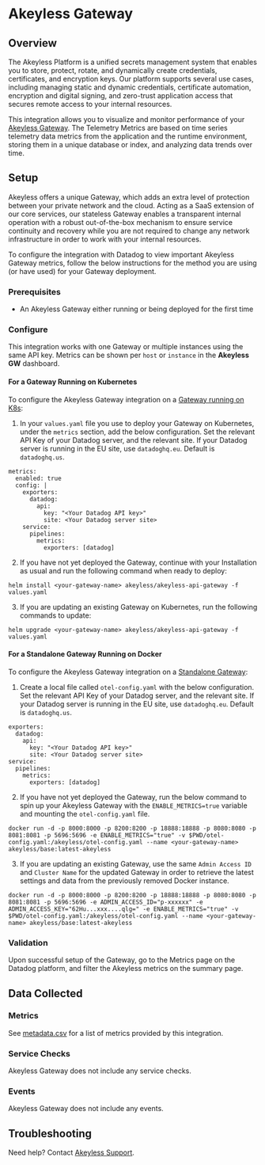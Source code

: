 # Akeyless Gateway

## Overview

The Akeyless Platform is a unified secrets management system that enables you to store, protect, rotate, and dynamically create credentials, certificates, and encryption keys. Our platform supports several use cases, including managing static and dynamic credentials, certificate automation, encryption and digital signing, and zero-trust application access that secures remote access to your internal resources.

This integration allows you to visualize and monitor performance of your [Akeyless Gateway](https://docs.akeyless.io/docs/api-gw). The Telemetry Metrics are based on time series telemetry data metrics from the application and the runtime environment, storing them in a unique database or index, and analyzing data trends over time.

## Setup

Akeyless offers a unique Gateway, which adds an extra level of protection between your private network and the cloud. Acting as a SaaS extension of our core services, our stateless Gateway enables a transparent internal operation with a robust out-of-the-box mechanism to ensure service continuity and recovery while you are not required to change any network infrastructure in order to work with your internal resources.

To configure the integration with Datadog to view important Akeyless Gateway metrics, follow the below instructions for the method you are using (or have used) for your Gateway deployment.

### Prerequisites
- An Akeyless Gateway either running or being deployed for the first time

### Configure

This integration works with one Gateway or multiple instances using the same API key. Metrics can be shown per `host` or `instance` in the **Akeyless GW** dashboard.

#### For a Gateway Running on Kubernetes

To configure the Akeyless Gateway integration on a [Gateway running on K8s](https://docs.akeyless.io/docs/gateway-k8s):

1. In your `values.yaml` file you use to deploy your Gateway on Kubernetes, under the `metrics` section, add the below configuration. Set the relevant API Key of your Datadog server, and the relevant site. If your Datadog server is running in the EU site, use `datadoghq.eu`. Default is `datadoghq.us`.

```
metrics:
  enabled: true  
  config: |
    exporters:    
      datadog:
        api:
          key: "<Your Datadog API key>"
          site: <Your Datadog server site>         
    service:
      pipelines:
        metrics:
          exporters: [datadog]
```

2. If you have not yet deployed the Gateway, continue with your Installation as usual and run the following command when ready to deploy:

```
helm install <your-gateway-name> akeyless/akeyless-api-gateway -f values.yaml
```

3. If you are updating an existing Gateway on Kubernetes, run the following commands to update:

```
helm upgrade <your-gateway-name> akeyless/akeyless-api-gateway -f values.yaml
```

#### For a Standalone Gateway Running on Docker

To configure the Akeyless Gateway integration on a [Standalone Gateway](https://docs.akeyless.io/docs/install-and-configure-the-gateway):

1. Create a local file called `otel-config.yaml` with the below configuration. Set the relevant API Key of your Datadog server, and the relevant site. If your Datadog server is running in the EU site, use `datadoghq.eu`. Default is `datadoghq.us`.

```
exporters:
  datadog:
    api:
      key: "<Your Datadog API key>"
      site: <Your Datadog server site>
service:
  pipelines:
    metrics:
      exporters: [datadog]
```

2. If you have not yet deployed the Gateway, run the below command to spin up your Akeyless Gateway with the `ENABLE_METRICS=true` variable and mounting the `otel-config.yaml` file.

```
docker run -d -p 8000:8000 -p 8200:8200 -p 18888:18888 -p 8080:8080 -p 8081:8081 -p 5696:5696 -e ENABLE_METRICS="true" -v $PWD/otel-config.yaml:/akeyless/otel-config.yaml --name <your-gateway-name> akeyless/base:latest-akeyless
```
3. If you are updating an existing Gateway, use the same `Admin Access ID` and `Cluster Name` for the updated Gateway in order to retrieve the latest settings and data from the previously removed Docker instance.

```
docker run -d -p 8000:8000 -p 8200:8200 -p 18888:18888 -p 8080:8080 -p 8081:8081 -p 5696:5696 -e ADMIN_ACCESS_ID="p-xxxxxx" -e ADMIN_ACCESS_KEY="62Hu...xxx....qlg=" -e ENABLE_METRICS="true" -v $PWD/otel-config.yaml:/akeyless/otel-config.yaml --name <your-gateway-name> akeyless/base:latest-akeyless
```

### Validation

Upon successful setup of the Gateway, go to the Metrics page on the Datadog platform, and filter the Akeyless metrics on the summary page.

## Data Collected

### Metrics

See [metadata.csv](/akeyless_gateway/metadata.csv) for a list of metrics provided by this integration.

### Service Checks

Akeyless Gateway does not include any service checks.

### Events

Akeyless Gateway does not include any events.

## Troubleshooting

Need help? Contact [Akeyless Support](mailto:support@akeyless.io).
